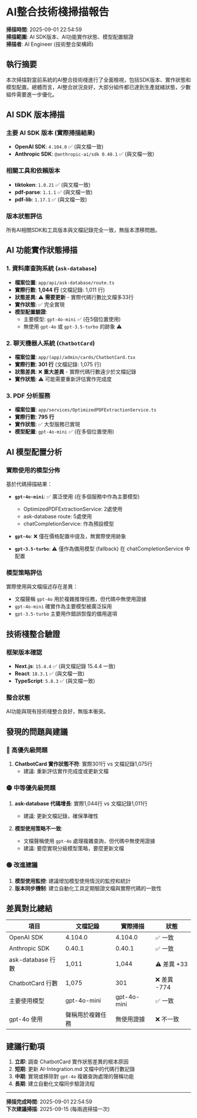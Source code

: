 # AI整合技術棧掃描報告

**掃描時間**: 2025-09-01 22:54:59  
**掃描範圍**: AI SDK版本、AI功能實作狀態、模型配置驗證  
**掃描者**: AI Engineer (技術整合架構師)

## 執行摘要

本次掃描對當前系統的AI整合技術棧進行了全面檢視，包括SDK版本、實作狀態和模型配置。總體而言，AI整合狀況良好，大部分組件都已達到生產就緒狀態，少數組件需要進一步優化。

## AI SDK 版本掃描

### 主要 AI SDK 版本 (實際掃描結果)

- **OpenAI SDK**: `4.104.0` ✅ (與文檔一致)
- **Anthropic SDK**: `@anthropic-ai/sdk 0.40.1` ✅ (與文檔一致)

### 相關工具和依賴版本

- **tiktoken**: `1.0.21` ✅ (與文檔一致)
- **pdf-parse**: `1.1.1` ✅ (與文檔一致)
- **pdf-lib**: `1.17.1` ✅ (與文檔一致)

### 版本狀態評估

所有AI相關SDK和工具版本與文檔記錄完全一致，無版本漂移問題。

## AI 功能實作狀態掃描

### 1. 資料庫查詢系統 (`ask-database`)

- **檔案位置**: `app/api/ask-database/route.ts`
- **實際行數**: **1,044 行** (文檔記錄: 1,011 行)
- **狀態差異**: ⚠️ **需要更新** - 實際代碼行數比文檔多33行
- **實作狀態**: ✅ 完全實現
- **模型配置驗證**:
  - 主要模型: `gpt-4o-mini` ✅ (在5個位置使用)
  - 無使用 `gpt-4o` 或 `gpt-3.5-turbo` 的跡象 ⚠️

### 2. 聊天機器人系統 (`ChatbotCard`)

- **檔案位置**: `app/(app)/admin/cards/ChatbotCard.tsx`
- **實際行數**: **301 行** (文檔記錄: 1,075 行)
- **狀態差異**: ❌ **重大差異** - 實際代碼行數遠少於文檔記錄
- **實作狀態**: ⚠️ 可能需要重新評估實作完成度

### 3. PDF 分析服務

- **檔案位置**: `app/services/OptimizedPDFExtractionService.ts`
- **實際行數**: **795 行**
- **實作狀態**: ✅ 大型服務已實現
- **模型配置**: `gpt-4o-mini` ✅ (在多個位置使用)

## AI 模型配置分析

### 實際使用的模型分佈

基於代碼掃描結果：

- **`gpt-4o-mini`**: ✅ 廣泛使用 (在多個服務中作為主要模型)
  - OptimizedPDFExtractionService: 2處使用
  - ask-database route: 5處使用
  - chatCompletionService: 作為預設模型
- **`gpt-4o`**: ❌ 僅在價格配置中提及，無實際使用跡象

- **`gpt-3.5-turbo`**: ⚠️ 僅作為備用模型 (fallback) 在 chatCompletionService 中配置

### 模型策略評估

實際使用與文檔描述存在差異：

- 文檔聲稱 `gpt-4o` 用於複雜推理任務，但代碼中無使用證據
- `gpt-4o-mini` 確實作為主要模型被廣泛採用
- `gpt-3.5-turbo` 主要用作錯誤恢復的備用選項

## 技術棧整合驗證

### 框架版本確認

- **Next.js**: `15.4.4` ✅ (與文檔記錄 15.4.4 一致)
- **React**: `18.3.1` ✅ (與文檔一致)
- **TypeScript**: `5.8.3` ✅ (與文檔一致)

### 整合狀態

AI功能與現有技術棧整合良好，無版本衝突。

## 發現的問題與建議

### 🔴 高優先級問題

1. **ChatbotCard 實作狀態不符**: 實際301行 vs 文檔記錄1,075行
   - 建議: 重新評估實作完成度或更新文檔

### 🟡 中等優先級問題

1. **ask-database 代碼增長**: 實際1,044行 vs 文檔記錄1,011行
   - 建議: 更新文檔記錄，確保準確性

2. **模型使用策略不一致**:
   - 文檔聲稱使用 `gpt-4o` 處理複雜查詢，但代碼中無使用證據
   - 建議: 要麼實現分級模型策略，要麼更新文檔

### 🟢 改進建議

1. **模型使用監控**: 建議增加模型使用情況的監控和統計
2. **版本同步機制**: 建立自動化工具定期驗證文檔與實際代碼的一致性

## 差異對比總結

| 項目              | 文檔記錄         | 實際掃描    | 狀態         |
| ----------------- | ---------------- | ----------- | ------------ |
| OpenAI SDK        | 4.104.0          | 4.104.0     | ✅ 一致      |
| Anthropic SDK     | 0.40.1           | 0.40.1      | ✅ 一致      |
| ask-database 行數 | 1,011            | 1,044       | ⚠️ 差異 +33  |
| ChatbotCard 行數  | 1,075            | 301         | ❌ 差異 -774 |
| 主要使用模型      | gpt-4o-mini      | gpt-4o-mini | ✅ 一致      |
| gpt-4o 使用       | 聲稱用於複雜任務 | 無使用證據  | ❌ 不一致    |

## 建議行動項

1. **立即**: 調查 ChatbotCard 實作狀態差異的根本原因
2. **短期**: 更新 AI-Integration.md 文檔中的代碼行數記錄
3. **中期**: 實現或移除對 `gpt-4o` 複雜查詢處理的聲稱功能
4. **長期**: 建立自動化文檔同步驗證流程

---

**掃描完成時間**: 2025-09-01 22:54:59  
**下次建議掃描**: 2025-09-15 (每兩週掃描一次)
